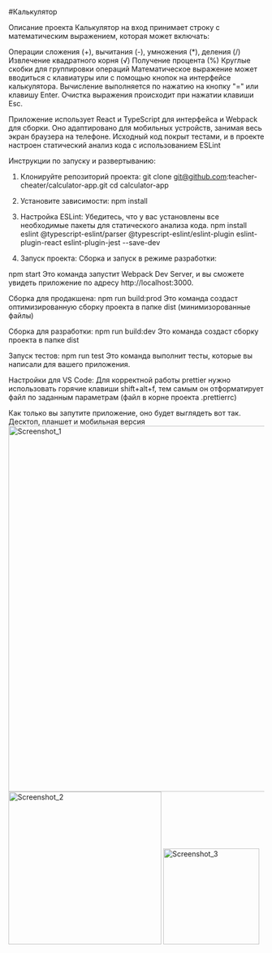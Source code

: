 #Калькулятор


Описание проекта
Калькулятор на вход принимает строку с математическим выражением, которая может включать:

Операции сложения (+), вычитания (-), умножения (*), деления (/)
Извлечение квадратного корня (√)
Получение процента (%)
Круглые скобки для группировки операций
Математическое выражение может вводиться с клавиатуры или с помощью кнопок на интерфейсе калькулятора. Вычисление выполняется по нажатию на кнопку "=" или клавишу Enter. Очистка выражения происходит при нажатии клавиши Esc.

Приложение использует React и TypeScript для интерфейса и Webpack для сборки. Оно адаптировано для мобильных устройств, занимая весь экран браузера на телефоне. Исходный код покрыт тестами, и в проекте настроен статический анализ кода с использованием ESLint

Инструкции по запуску и развертыванию:
1. Клонируйте репозиторий проекта:
git clone git@github.com:teacher-cheater/calculator-app.git
cd calculator-app

2. Установите зависимости:
npm install

3. Настройка ESLint:
Убедитесь, что у вас установлены все необходимые пакеты для статического анализа кода.
npm install eslint @typescript-eslint/parser @typescript-eslint/eslint-plugin eslint-plugin-react eslint-plugin-jest --save-dev

4. Запуск проекта:
Сборка и запуск в режиме разработки:

npm start
Это команда запустит Webpack Dev Server, и вы сможете увидеть приложение по адресу http://localhost:3000.

Сборка для продакшена:
npm run build:prod
Это команда создаст оптимизированную сборку проекта в папке dist (минимизорованные файлы)

Сборка для разработки:
npm run build:dev
Это команда создаст сборку проекта в папке dist

Запуск тестов:
npm run test
Это команда выполнит тесты, которые вы написали для вашего приложения.

Настройки для VS Code:
Для корректной работы prettier нужно использовать горячие клавиши shift+alt+f,
тем самым он отформатирует файл по заданным параметрам (файл в корне проекта .prettierrc) 

Как только вы запутите приложение, оно будет выглядеть вот так. 
Десктоп, планшет и мобильная версия
<img width="721" alt="Screenshot_1" src="https://github.com/user-attachments/assets/6b10f8cf-af7b-4136-9b17-de1190075804">
<img width="301" alt="Screenshot_2" src="https://github.com/user-attachments/assets/baa3ffe2-68d0-4f27-9764-2ddc8a3b349a">
<img width="189" alt="Screenshot_3" src="https://github.com/user-attachments/assets/ba6cdbdc-a394-46bc-b460-6f23efd2b1d0">


